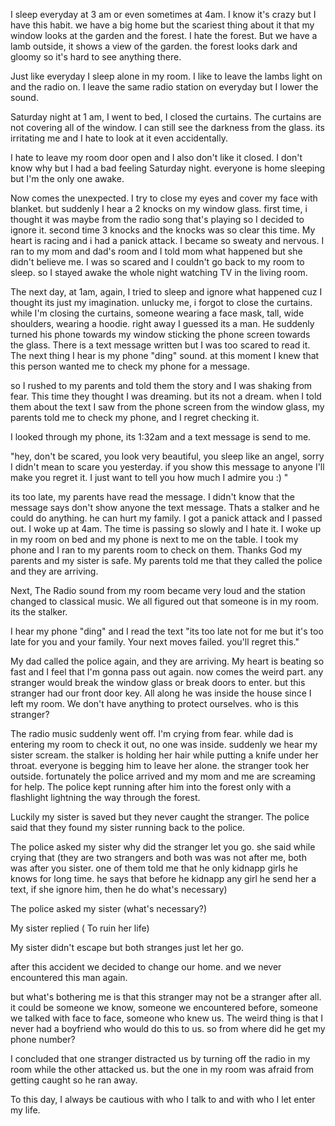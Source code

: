 I sleep everyday at 3 am or even sometimes at 4am. I know it's crazy but I have this habit. we have a big home but the scariest thing about it that my window looks at the garden and the forest. I hate the forest. But we have a lamb outside, it shows a view of the garden. the forest looks dark and gloomy so it's hard to see anything there.

Just like everyday I sleep alone in my room. I like to leave the lambs light on and the radio on.
I leave the same radio station on everyday but I lower the sound. 

Saturday night at 1 am, I went to bed, I closed the curtains. The curtains are not covering all of the window. I can still see the darkness from the glass. its irritating me and I hate to look at it even  accidentally. 

I hate to leave my room door open and I also don't like it closed. I don't know why but I had a bad feeling Saturday night. everyone is home sleeping but I'm the only one awake. 

Now comes the unexpected. I try to close my eyes and cover my face with blanket. but suddenly I hear a 2 knocks on my window glass. first time, i thought it was maybe from the radio song that's playing so I decided to ignore it. second time 3 knocks and the knocks was so clear this time. My heart is racing and i had a panick attack. I became so sweaty and nervous. I ran to my mom and dad's room and I told mom what happened but she didn't believe me. I was so scared and I couldn't go back to my room to sleep. so I stayed awake the whole night watching TV in the living room. 

The next day, at 1am, again, I tried to sleep and ignore what happened cuz I thought its just my imagination. unlucky me, i forgot to close the curtains. while I'm closing the curtains, someone wearing a face mask, tall, wide shoulders, wearing a hoodie. right away I guessed its a man. He suddenly turned his phone towards my window sticking the phone screen towards the glass. There is a text message written but I was too scared to read it. The next thing I hear is my phone "ding" sound. at this moment I knew that this person wanted me to check my phone for a message.

 so I rushed  to my parents and told them the story and I was shaking from fear. This time they thought I was dreaming. but its not a dream. when I told them about the text I saw from the phone screen from the window glass, my parents told me to check my phone, and I regret checking it.

I looked through my phone, its 1:32am and a text message is send to me. 


"hey, don't be scared, you look very beautiful, you sleep like an angel, sorry I didn't mean to scare you yesterday. if you show this message to anyone I'll make you regret it. I just want to tell you how much I admire you :) "

its too late, my parents have read the message. I didn't know that the message says don't show anyone the text message. Thats a stalker and he could do anything. he can hurt my family. I got a panick attack and I passed out. I woke up at 4am. The time is passing so slowly and I hate it. I woke up in my room on bed and my phone is next to me on the table. I took my phone and I ran to my parents room to check on them. Thanks God my parents and my sister is safe. My parents told me that they called the police and they are arriving. 

Next,
The Radio sound from my room became very loud and the station changed to classical music. We all figured out that someone is in my room. its the stalker.

I hear my phone "ding" and I read the text
"its too late not for me but it's too late for you and your family. Your next moves failed. you'll regret this."

My dad called the police again, and they are arriving.
My heart is beating so fast and I feel that I'm gonna pass out again. now comes the weird part. any stranger would break the window glass or break doors to enter. but this stranger had our front door key. All along he was inside the house since I left my room. We don't have anything to protect ourselves. who is this stranger? 

The radio music suddenly went off. I'm crying from fear. while dad is entering my room to check it out, no one was inside. suddenly we hear my sister scream. the stalker is holding her hair while putting a knife under her throat. everyone is begging him to leave her alone. the stranger took her outside. fortunately the police arrived and my mom and me are screaming for help. The police kept running after him into the forest only with a flashlight lightning the way through the forest. 

Luckily my sister is saved but they never caught the stranger. The police said that they found my sister running back to the police.

 The police asked my sister why did the stranger let you go. she said while crying that (they are two strangers and both was was not after me, both was after you sister. one of them told me  that he only kidnapp girls he knows for long time. he says that before he kidnapp any girl he send her a text, if she ignore him, then he do what's necessary)

The police asked my sister (what's necessary?)

My sister replied ( To ruin her life)

My sister didn't escape but both  stranges  just let her go.

after this accident we decided to change our home.
and we never encountered this man again.

but what's bothering me is that this stranger may not be a stranger after all. it could be someone we know, someone we encountered before, someone we talked with face to face, someone who knew us. The weird thing is that I never had a boyfriend who would do this to us. so from where did he get my phone number?

I concluded that one stranger distracted us by turning off the radio in my room while the other attacked us. but the one in my room was afraid from getting caught so he ran away.

To this day, I always be cautious with who  I talk to and with who I let enter my life.